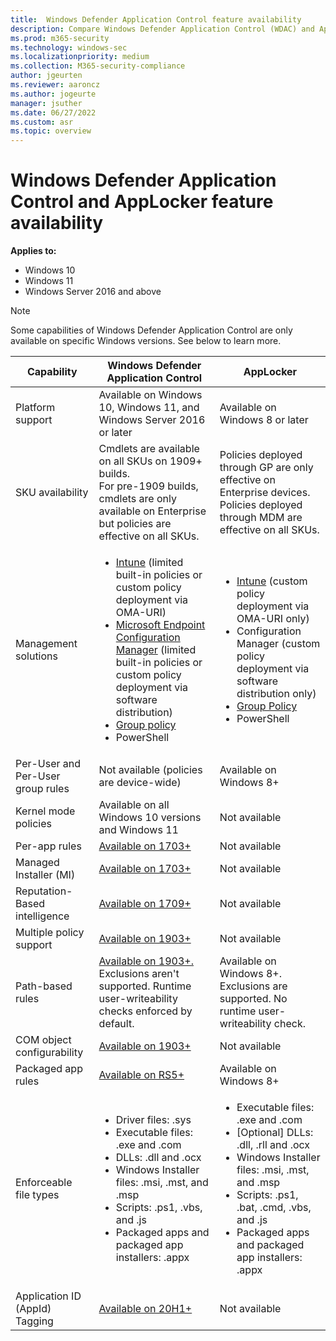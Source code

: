 ```yaml
---
title:  Windows Defender Application Control feature availability
description: Compare Windows Defender Application Control (WDAC) and AppLocker feature availability.
ms.prod: m365-security
ms.technology: windows-sec
ms.localizationpriority: medium
ms.collection: M365-security-compliance
author: jgeurten
ms.reviewer: aaroncz
ms.author: jogeurte
manager: jsuther
ms.date: 06/27/2022
ms.custom: asr
ms.topic: overview
---
```


# Windows Defender Application Control and AppLocker feature availability

**Applies to:**

- Windows 10
- Windows 11
- Windows Server 2016 and above

> [!NOTE]
> Some capabilities of Windows Defender Application Control are only available on specific Windows versions. See below to learn more.

| Capability  | Windows Defender Application Control | AppLocker   |
|-------------|------|-------------|
| Platform support    | Available on Windows 10, Windows 11, and Windows Server 2016 or later  | Available on Windows 8 or later   |
| SKU availability     | Cmdlets are available on all SKUs on 1909+ builds.<br>For pre-1909 builds, cmdlets are only available on Enterprise but policies are effective on all SKUs.  | Policies deployed through GP are only effective on Enterprise devices.<br>Policies deployed through MDM are effective on all SKUs.  |
| Management solutions   | <ul><li>[Intune](./deployment/deploy-windows-defender-application-control-policies-using-intune.md) (limited built-in policies or custom policy deployment via OMA-URI)</li><li>[Microsoft Endpoint Configuration Manager](/configmgr/protect/deploy-use/use-device-guard-with-configuration-manager) (limited built-in policies or custom policy deployment via software distribution)</li><li>[Group policy](./deployment/deploy-windows-defender-application-control-policies-using-group-policy.md) </li><li>PowerShell</li></ul>  | <ul><li>[Intune](/windows/client-management/mdm/applocker-csp) (custom policy deployment via OMA-URI only)</li><li>Configuration Manager (custom policy deployment via software distribution only)</li><li>[Group Policy](./applocker/determine-group-policy-structure-and-rule-enforcement.md)</li><li>PowerShell</li><ul> |
| Per-User and Per-User group rules | Not available (policies are device-wide)  | Available on Windows 8+  |
| Kernel mode policies  | Available on all Windows 10 versions and Windows 11  | Not available |
| Per-app rules  | [Available on 1703+](./use-windows-defender-application-control-policy-to-control-specific-plug-ins-add-ins-and-modules.md)  | Not available |
| Managed Installer (MI)  | [Available on 1703+](./configure-authorized-apps-deployed-with-a-managed-installer.md)  | Not available  |
| Reputation-Based intelligence     | [Available on 1709+](./use-windows-defender-application-control-with-intelligent-security-graph.md)  | Not available |
| Multiple policy support           | [Available on 1903+](./deploy-multiple-windows-defender-application-control-policies.md)  | Not available  |
| Path-based rules                  | [Available on 1903+.](./select-types-of-rules-to-create.md#more-information-about-filepath-rules) Exclusions aren't supported. Runtime user-writeability checks enforced by default.  | Available on Windows 8+. Exclusions are supported. No runtime user-writeability check. |
| COM object configurability        | [Available on 1903+](./allow-com-object-registration-in-windows-defender-application-control-policy.md)  | Not available |
| Packaged app rules                | [Available on RS5+](./manage-packaged-apps-with-windows-defender-application-control.md)  | Available on Windows 8+   |
| Enforceable file types       | <ul><li>Driver files: .sys</li><li>Executable files: .exe and .com</li><li>DLLs: .dll and .ocx</li><li>Windows Installer files: .msi, .mst, and .msp</li><li>Scripts: .ps1, .vbs, and .js</li><li>Packaged apps and packaged app installers: .appx</li></ul>| <ul><li>Executable files: .exe and .com</li><li>[Optional] DLLs: .dll, .rll and .ocx</li><li>Windows Installer files: .msi, .mst, and .msp</li><li>Scripts: .ps1, .bat, .cmd, .vbs, and .js</li><li>Packaged apps and packaged app installers: .appx</li></ul>|
| Application ID (AppId) Tagging | [Available on 20H1+](./AppIdTagging/windows-defender-application-control-appid-tagging-guide.md)  | Not available |
